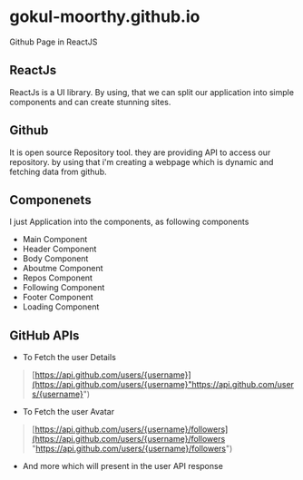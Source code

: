# gokul-moorthy.github.io
Github Page in ReactJS
## ReactJs
ReactJs is a UI library. By using, that we can split our application into simple components and can create stunning sites.

## Github
It is open source Repository tool. they are providing API to access our repository. by using that i'm creating a webpage which is dynamic and fetching data from github.

## Componenets
 I just Application into the components, as following components
 - Main Component
 - Header Component
 - Body Component
 - Aboutme Component
 - Repos Component
 - Following Component
 - Footer Component
 - Loading Component

## GitHub APIs
- To Fetch the user Details
> [https://api.github.com/users/{username}](https://api.github.com/users/{username}"https://api.github.com/users/{username}")
- To Fetch the user Avatar
> [https://api.github.com/users/{username}/followers](https://api.github.com/users/{username}/followers "https://api.github.com/users/{username}/followers")
- And more which will present in the user API response
